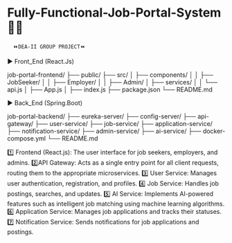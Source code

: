 # Fully-Functional-Job-Portal-System👨‍💻
      ⏩DEA-II GROUP PROJECT⏪ 

      
▶ Front_End (React.Js)

job-portal-frontend/
  ├── public/
  ├── src/
  │   ├── components/
  │   │   ├── JobSeeker/
  │   │   ├── Employer/
  │   │   ├── Admin/
  │   ├── services/
  │   │   └── api.js
  │   ├── App.js
  │   ├── index.js
  ├── package.json
  └── README.md


▶ Back_End (Spring.Boot)

job-portal-backend/
  ├── eureka-server/
  ├── config-server/
  ├── api-gateway/
  ├── user-service/
  ├── job-service/
  ├── application-service/
  ├── notification-service/
  ├── admin-service/
  ├── ai-service/
  ├── docker-compose.yml
  └── README.md


1️⃣ Frontend (React.js): The user interface for job seekers, employers, and admins.
2️⃣API Gateway: Acts as a single entry point for all client requests, routing them to the appropriate microservices.
3️⃣ User Service: Manages user authentication, registration, and profiles.
4️⃣ Job Service: Handles job postings, searches, and updates.
5️⃣ AI Service: Implements AI-powered features such as intelligent job matching using machine learning algorithms.
6️⃣ Application Service: Manages job applications and tracks their statuses.
7️⃣ Notification Service: Sends notifications for job applications and postings.
